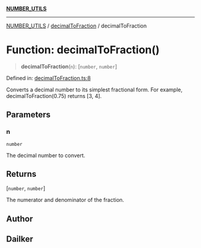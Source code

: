 [**NUMBER_UTILS**](../../README.md)

***

[NUMBER_UTILS](../../README.md) / [decimalToFraction](../README.md) / decimalToFraction

# Function: decimalToFraction()

> **decimalToFraction**(`n`): \[`number`, `number`\]

Defined in: [decimalToFraction.ts:8](https://github.com/dailker/everyutil/blob/2581c2d178bc530a012cdac45251b2404ba4d9ac/src/number/decimalToFraction.ts#L8)

Converts a decimal number to its simplest fractional form.
For example, decimalToFraction(0.75) returns [3, 4].

## Parameters

### n

`number`

The decimal number to convert.

## Returns

\[`number`, `number`\]

The numerator and denominator of the fraction.

## Author

## Dailker
